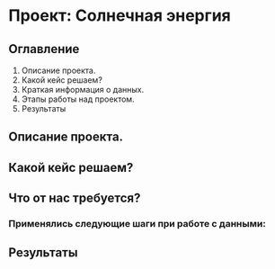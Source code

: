 


# Проект: Солнечная энергия

## Оглавление
 1) Описание проекта.
 2) Какой кейс решаем?
 3) Краткая информация о данных.
 4) Этапы работы над проектом.
 5) Результаты
## Описание проекта.


## Какой кейс решаем?


## Что от нас требуется?

 

### Применялись следующие шаги при работе с данными:

## Результаты

